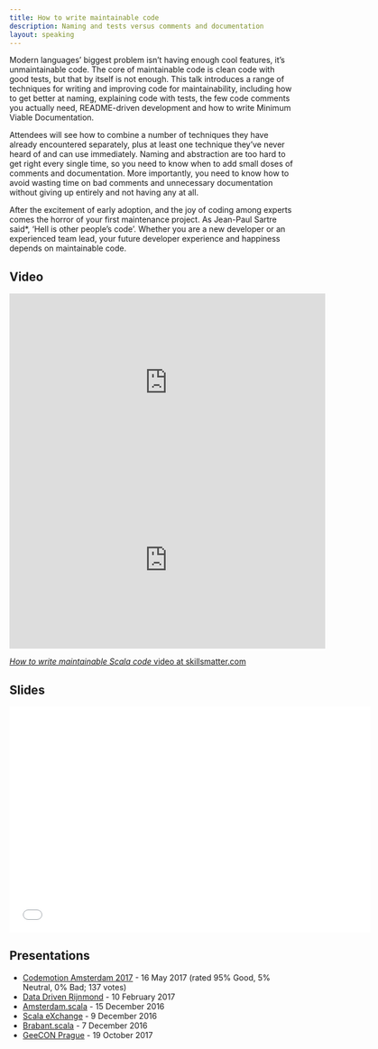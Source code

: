 ```yaml
---
title: How to write maintainable code
description: Naming and tests versus comments and documentation
layout: speaking
---
```


Modern languages’ biggest problem isn’t having enough cool features, it’s unmaintainable code.
The core of maintainable code is clean code with good tests, but that by itself is not enough.
This talk introduces a range of techniques for writing and improving code for maintainability, including how to get better at naming, explaining code with tests, the few code comments you actually need, README-driven development and how to write Minimum Viable Documentation.

Attendees will see how to combine a number of techniques they have already encountered separately, plus at least one technique they’ve never heard of and can use immediately.
Naming and abstraction are too hard to get right every single time, so you need to know when to add small doses of comments and documentation.
More importantly, you need to know how to avoid wasting time on bad comments and unnecessary documentation without giving up entirely and not having any at all.

After the excitement of early adoption, and the joy of coding among experts comes the horror of your first maintenance project.
As Jean-Paul Sartre said*, ‘Hell is other people’s code’.
Whether you are a new developer or an experienced team lead, your future developer experience and happiness depends on maintainable code.

## Video

<iframe width="560" height="315" src="https://www.youtube.com/embed/qacBiSNB8yU" frameborder="0" allowfullscreen></iframe>

<iframe width="560" height="315" src="https://www.youtube.com/embed/6jmUmZX2pok" frameborder="0" allowfullscreen></iframe>

[_How to write maintainable Scala code_ video at skillsmatter.com](https://skillsmatter.com/skillscasts/9104-how-to-write-maintainable-scala-code#video)

## Slides

<iframe src="//www.slideshare.net/slideshow/embed_code/key/mNReVAH4S9nkfD" width="640" height="400" frameborder="0" marginwidth="0" marginheight="0" scrolling="no"></iframe>

## Presentations

* [Codemotion Amsterdam 2017](http://amsterdam2017.codemotionworld.com/) - 16 May 2017 (rated 95% Good, 5% Neutral, 0% Bad; 137 votes)
* [Data Driven Rijnmond](https://www.meetup.com/Data-Driven-Rijnmond/events/236256531/) - 10 February 2017
* [Amsterdam.scala](https://www.meetup.com/amsterdam-scala/events/235864793/) - 15 December 2016
* [Scala eXchange](https://skillsmatter.com/conferences/7432-scala-exchange-2016) - 9 December 2016
* [Brabant.scala](https://www.meetup.com/brabant-scala/events/235797609/) - 7 December 2016
* [GeeCON Prague](https://2017.geecon.cz/) - 19 October 2017
